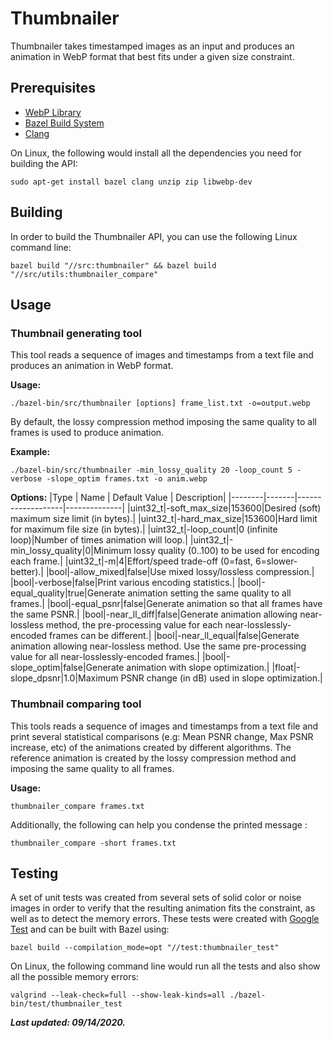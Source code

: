 # Thumbnailer

Thumbnailer takes timestamped images as an input and produces an animation in WebP format that best fits under a given size constraint.

## Prerequisites
- [WebP Library](https://github.com/webmproject/libwebp)
- [Bazel Build System](https://docs.bazel.build/versions/master/bazel-overview.html)
- [Clang](https://clang.llvm.org/)

On Linux, the following would install all the dependencies you need for building the API:
```
sudo apt-get install bazel clang unzip zip libwebp-dev
```

## Building
In order to build the Thumbnailer API, you can use the following Linux command line:
```
bazel build "//src:thumbnailer" && bazel build "//src/utils:thumbnailer_compare"
```

## Usage
### Thumbnail generating tool
This tool reads a sequence of images and timestamps from a text file and produces an animation in WebP format.

**Usage:**
```
./bazel-bin/src/thumbnailer [options] frame_list.txt -o=output.webp
```
By default, the lossy compression method imposing the same quality to all frames is used to produce animation.

**Example:**
```
./bazel-bin/src/thumbnailer -min_lossy_quality 20 -loop_count 5 -verbose -slope_optim frames.txt -o anim.webp
```

**Options:**
|Type | Name | Default Value | Description|
|--------|-------|-------------------|--------------|
|uint32_t|-soft_max_size|153600|Desired (soft) maximum size limit (in bytes).|
|uint32_t|-hard_max_size|153600|Hard limit for maximum file size (in bytes).|
|uint32_t|-loop_count|0 (infinite loop)|Number of times animation will loop.|
|uint32_t|-min_lossy_quality|0|Minimum lossy quality (0..100) to be used for encoding each frame.|
|uint32_t|-m|4|Effort/speed trade-off (0=fast, 6=slower-better).|
|bool|-allow_mixed|false|Use mixed lossy/lossless compression.|
|bool|-verbose|false|Print various encoding statistics.|
|bool|-equal_quality|true|Generate animation setting the same quality to all frames.|
|bool|-equal_psnr|false|Generate animation so that all frames have the same PSNR.|
|bool|-near_ll_diff|false|Generate animation allowing near-lossless method, the pre-processing value for each near-losslessly-encoded frames can be different.|
|bool|-near_ll_equal|false|Generate animation allowing near-lossless method. Use the same pre-processing value for all near-losslessly-encoded frames.|
|bool|-slope_optim|false|Generate animation with slope optimization.|
|float|-slope_dpsnr|1.0|Maximum PSNR change (in dB) used in slope optimization.|

### Thumbnail comparing tool
This tools reads a sequence of images and timestamps from a text file and print several  statistical comparisons (e.g: Mean PSNR change, Max PSNR increase, etc) of the animations created by different algorithms. The reference animation is created by the lossy compression method and imposing the same quality to all frames.

**Usage:**
```
thumbnailer_compare frames.txt
```
Additionally, the following can help you condense the printed message :
```
thumbnailer_compare -short frames.txt
```

## Testing
A set of unit tests was created from several sets of solid color or noise images in order to verify that the resulting animation fits the constraint, as well as to detect the memory errors.
These tests were created with [Google Test](https://github.com/google/googletest) and can be built with Bazel using:
```
bazel build --compilation_mode=opt "//test:thumbnailer_test"
```
On Linux, the following command line would run all the tests and also show all the possible memory errors:
```
valgrind --leak-check=full --show-leak-kinds=all ./bazel-bin/test/thumbnailer_test
```

***Last updated: 09/14/2020.***